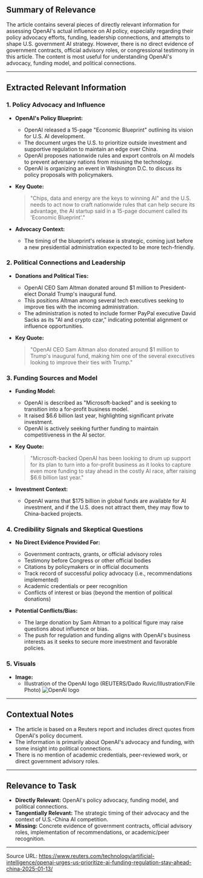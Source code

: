 ## Summary of Relevance

The article contains several pieces of directly relevant information for assessing OpenAI's actual influence on AI policy, especially regarding their policy advocacy efforts, funding, leadership connections, and attempts to shape U.S. government AI strategy. However, there is no direct evidence of government contracts, official advisory roles, or congressional testimony in this article. The content is most useful for understanding OpenAI's advocacy, funding model, and political connections.

---

## Extracted Relevant Information

### 1. Policy Advocacy and Influence

- **OpenAI's Policy Blueprint:**
  - OpenAI released a 15-page "Economic Blueprint" outlining its vision for U.S. AI development.
  - The document urges the U.S. to prioritize outside investment and supportive regulation to maintain an edge over China.
  - OpenAI proposes nationwide rules and export controls on AI models to prevent adversary nations from misusing the technology.
  - OpenAI is organizing an event in Washington D.C. to discuss its policy proposals with policymakers.

- **Key Quote:**
  > "Chips, data and energy are the keys to winning AI" and the U.S. needs to act now to craft nationwide rules that can help secure its advantage, the AI startup said in a 15-page document called its 'Economic Blueprint'."

- **Advocacy Context:**
  - The timing of the blueprint's release is strategic, coming just before a new presidential administration expected to be more tech-friendly.

### 2. Political Connections and Leadership

- **Donations and Political Ties:**
  - OpenAI CEO Sam Altman donated around $1 million to President-elect Donald Trump's inaugural fund.
  - This positions Altman among several tech executives seeking to improve ties with the incoming administration.
  - The administration is noted to include former PayPal executive David Sacks as its "AI and crypto czar," indicating potential alignment or influence opportunities.

- **Key Quote:**
  > "OpenAI CEO Sam Altman also donated around $1 million to Trump's inaugural fund, making him one of the several executives looking to improve their ties with Trump."

### 3. Funding Sources and Model

- **Funding Model:**
  - OpenAI is described as "Microsoft-backed" and is seeking to transition into a for-profit business model.
  - It raised $6.6 billion last year, highlighting significant private investment.
  - OpenAI is actively seeking further funding to maintain competitiveness in the AI sector.

- **Key Quote:**
  > "Microsoft-backed OpenAI has been looking to drum up support for its plan to turn into a for-profit business as it looks to capture even more funding to stay ahead in the costly AI race, after raising $6.6 billion last year."

- **Investment Context:**
  - OpenAI warns that $175 billion in global funds are available for AI investment, and if the U.S. does not attract them, they may flow to China-backed projects.

### 4. Credibility Signals and Skeptical Questions

- **No Direct Evidence Provided For:**
  - Government contracts, grants, or official advisory roles
  - Testimony before Congress or other official bodies
  - Citations by policymakers or in official documents
  - Track record of successful policy advocacy (i.e., recommendations implemented)
  - Academic credentials or peer recognition
  - Conflicts of interest or bias (beyond the mention of political donations)

- **Potential Conflicts/Bias:**
  - The large donation by Sam Altman to a political figure may raise questions about influence or bias.
  - The push for regulation and funding aligns with OpenAI's business interests as it seeks to secure more investment and favorable policies.

### 5. Visuals

- **Image:**
  - Illustration of the OpenAI logo (REUTERS/Dado Ruvic/Illustration/File Photo)
    ![OpenAI logo](https://www.reuters.com/resizer/v2/ECAXSXG2MZIPDBNWP3BLAVZDAQ.jpg?auth=704d2d3779accd2e38280cdfbcc5c6f9684e2e66606dd39c2c9c81377ae999e9&width=1200&quality=80)

---

## Contextual Notes

- The article is based on a Reuters report and includes direct quotes from OpenAI's policy document.
- The information is primarily about OpenAI's advocacy and funding, with some insight into political connections.
- There is no mention of academic credentials, peer-reviewed work, or direct government advisory roles.

---

## Relevance to Task

- **Directly Relevant:** OpenAI's policy advocacy, funding model, and political connections.
- **Tangentially Relevant:** The strategic timing of their advocacy and the context of U.S.-China AI competition.
- **Missing:** Concrete evidence of government contracts, official advisory roles, implementation of recommendations, or academic/peer recognition.

---

Source URL: https://www.reuters.com/technology/artificial-intelligence/openai-urges-us-prioritize-ai-funding-regulation-stay-ahead-china-2025-01-13/